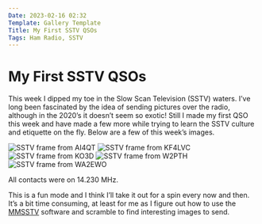 ```yaml
---
Date: 2023-02-16 02:32
Template: Gallery Template
Title: My First SSTV QSOs
Tags: Ham Radio, SSTV
---
```


# My First SSTV QSOs

This week I dipped my toe in the Slow Scan Television (SSTV) waters. I’ve long been fascinated
by the idea of sending pictures over the radio, although in the 2020’s it doesn’t seem so exotic!
Still I made my first QSO this week and have made a few more while trying to learn the SSTV culture and
etiquette on the fly. Below are a few of this week’s images.

<div class="gallery">

<img class="modal-trigger" src="https://cdn.some.pics/mihobu/641a061d80c83.png" alt="SSTV frame from AI4QT" />
<img class="modal-trigger" src="https://cdn.some.pics/mihobu/641a0630ec5b7.png" alt="SSTV frame from KF4LVC" />
<img class="modal-trigger" src="https://cdn.some.pics/mihobu/641a064503165.png" alt="SSTV frame from KO3D" />
<img class="modal-trigger" src="https://cdn.some.pics/mihobu/641a065d87159.png" alt="SSTV frame from W2PTH" />
<img class="modal-trigger" src="https://cdn.some.pics/mihobu/641a066fc8e5c.png" alt="SSTV frame from WA2EWO" />

</div>

All contacts were on 14.230 MHz.

This is a fun mode and I think I’ll take it out for a spin every now and then. It’s a bit time consuming,
at least for me as I figure out how to use the [MMSSTV](https://hamsoft.ca/pages/mmsstv.php) software and scramble to find interesting images to send.